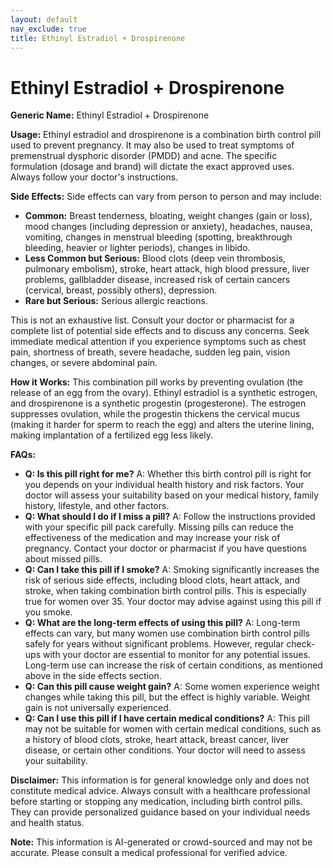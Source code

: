 ```yaml
---
layout: default
nav_exclude: true
title: Ethinyl Estradiol + Drospirenone
---
```


# Ethinyl Estradiol + Drospirenone

**Generic Name:** Ethinyl Estradiol + Drospirenone

**Usage:**  Ethinyl estradiol and drospirenone is a combination birth control pill used to prevent pregnancy.  It may also be used to treat symptoms of premenstrual dysphoric disorder (PMDD) and acne.  The specific formulation (dosage and brand) will dictate the exact approved uses.  Always follow your doctor's instructions.

**Side Effects:**  Side effects can vary from person to person and may include:

* **Common:**  Breast tenderness, bloating, weight changes (gain or loss), mood changes (including depression or anxiety), headaches, nausea, vomiting, changes in menstrual bleeding (spotting, breakthrough bleeding, heavier or lighter periods), changes in libido.
* **Less Common but Serious:**  Blood clots (deep vein thrombosis, pulmonary embolism), stroke, heart attack, high blood pressure, liver problems, gallbladder disease, increased risk of certain cancers (cervical, breast, possibly others), depression.
* **Rare but Serious:**  Serious allergic reactions.

This is not an exhaustive list. Consult your doctor or pharmacist for a complete list of potential side effects and to discuss any concerns.  Seek immediate medical attention if you experience symptoms such as chest pain, shortness of breath, severe headache, sudden leg pain, vision changes, or severe abdominal pain.


**How it Works:**  This combination pill works by preventing ovulation (the release of an egg from the ovary).  Ethinyl estradiol is a synthetic estrogen, and drospirenone is a synthetic progestin (progesterone).  The estrogen suppresses ovulation, while the progestin thickens the cervical mucus (making it harder for sperm to reach the egg) and alters the uterine lining, making implantation of a fertilized egg less likely.


**FAQs:**

* **Q: Is this pill right for me?** A:  Whether this birth control pill is right for you depends on your individual health history and risk factors.  Your doctor will assess your suitability based on your medical history, family history, lifestyle, and other factors.
* **Q: What should I do if I miss a pill?** A:  Follow the instructions provided with your specific pill pack carefully.  Missing pills can reduce the effectiveness of the medication and may increase your risk of pregnancy. Contact your doctor or pharmacist if you have questions about missed pills.
* **Q: Can I take this pill if I smoke?** A: Smoking significantly increases the risk of serious side effects, including blood clots, heart attack, and stroke, when taking combination birth control pills.  This is especially true for women over 35. Your doctor may advise against using this pill if you smoke.
* **Q: What are the long-term effects of using this pill?** A: Long-term effects can vary, but many women use combination birth control pills safely for years without significant problems.  However, regular check-ups with your doctor are essential to monitor for any potential issues.  Long-term use can increase the risk of certain conditions, as mentioned above in the side effects section.
* **Q: Can this pill cause weight gain?** A: Some women experience weight changes while taking this pill, but the effect is highly variable.  Weight gain is not universally experienced.
* **Q:  Can I use this pill if I have certain medical conditions?** A:  This pill may not be suitable for women with certain medical conditions, such as a history of blood clots, stroke, heart attack, breast cancer, liver disease, or certain other conditions.  Your doctor will need to assess your suitability.


**Disclaimer:** This information is for general knowledge only and does not constitute medical advice.  Always consult with a healthcare professional before starting or stopping any medication, including birth control pills.  They can provide personalized guidance based on your individual needs and health status.


**Note:** This information is AI-generated or crowd-sourced and may not be accurate. Please consult a medical professional for verified advice.